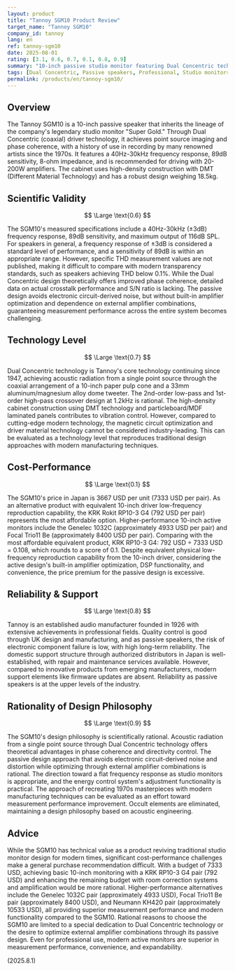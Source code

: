 ```yaml
---
layout: product
title: "Tannoy SGM10 Product Review"
target_name: "Tannoy SGM10"
company_id: tannoy
lang: en
ref: tannoy-sgm10
date: 2025-08-01
rating: [3.1, 0.6, 0.7, 0.1, 0.8, 0.9]
summary: "10-inch passive studio monitor featuring Dual Concentric technology. While bridging traditional design with modern manufacturing techniques, it faces significant cost-performance challenges"
tags: [Dual Concentric, Passive speakers, Professional, Studio monitors, Tannoy]
permalink: /products/en/tannoy-sgm10/
---
```

## Overview

The Tannoy SGM10 is a 10-inch passive speaker that inherits the lineage of the company's legendary studio monitor "Super Gold." Through Dual Concentric (coaxial) driver technology, it achieves point source imaging and phase coherence, with a history of use in recording by many renowned artists since the 1970s. It features a 40Hz-30kHz frequency response, 89dB sensitivity, 8-ohm impedance, and is recommended for driving with 20-200W amplifiers. The cabinet uses high-density construction with DMT (Different Material Technology) and has a robust design weighing 18.5kg.

## Scientific Validity

$$ \Large \text{0.6} $$

The SGM10's measured specifications include a 40Hz-30kHz (±3dB) frequency response, 89dB sensitivity, and maximum output of 116dB SPL. For speakers in general, a frequency response of ±3dB is considered a standard level of performance, and a sensitivity of 89dB is within an appropriate range. However, specific THD measurement values are not published, making it difficult to compare with modern transparency standards, such as speakers achieving THD below 0.1%. While the Dual Concentric design theoretically offers improved phase coherence, detailed data on actual crosstalk performance and S/N ratio is lacking. The passive design avoids electronic circuit-derived noise, but without built-in amplifier optimization and dependence on external amplifier combinations, guaranteeing measurement performance across the entire system becomes challenging.

## Technology Level

$$ \Large \text{0.7} $$

Dual Concentric technology is Tannoy's core technology continuing since 1947, achieving acoustic radiation from a single point source through the coaxial arrangement of a 10-inch paper pulp cone and a 33mm aluminum/magnesium alloy dome tweeter. The 2nd-order low-pass and 1st-order high-pass crossover design at 1.2kHz is rational. The high-density cabinet construction using DMT technology and particleboard/MDF laminated panels contributes to vibration control. However, compared to cutting-edge modern technology, the magnetic circuit optimization and driver material technology cannot be considered industry-leading. This can be evaluated as a technology level that reproduces traditional design approaches with modern manufacturing techniques.

## Cost-Performance

$$ \Large \text{0.1} $$

The SGM10's price in Japan is 3667 USD per unit (7333 USD per pair). As an alternative product with equivalent 10-inch driver low-frequency reproduction capability, the KRK Rokit RP10-3 G4 (792 USD per pair) represents the most affordable option. Higher-performance 10-inch active monitors include the Genelec 1032C (approximately 4933 USD per pair) and Focal Trio11 Be (approximately 8400 USD per pair). Comparing with the most affordable equivalent product, KRK RP10-3 G4: 792 USD ÷ 7333 USD = 0.108, which rounds to a score of 0.1. Despite equivalent physical low-frequency reproduction capability from the 10-inch driver, considering the active design's built-in amplifier optimization, DSP functionality, and convenience, the price premium for the passive design is excessive.

## Reliability & Support

$$ \Large \text{0.8} $$

Tannoy is an established audio manufacturer founded in 1926 with extensive achievements in professional fields. Quality control is good through UK design and manufacturing, and as passive speakers, the risk of electronic component failure is low, with high long-term reliability. The domestic support structure through authorized distributors in Japan is well-established, with repair and maintenance services available. However, compared to innovative products from emerging manufacturers, modern support elements like firmware updates are absent. Reliability as passive speakers is at the upper levels of the industry.

## Rationality of Design Philosophy

$$ \Large \text{0.9} $$

The SGM10's design philosophy is scientifically rational. Acoustic radiation from a single point source through Dual Concentric technology offers theoretical advantages in phase coherence and directivity control. The passive design approach that avoids electronic circuit-derived noise and distortion while optimizing through external amplifier combinations is rational. The direction toward a flat frequency response as studio monitors is appropriate, and the energy control system's adjustment functionality is practical. The approach of recreating 1970s masterpieces with modern manufacturing techniques can be evaluated as an effort toward measurement performance improvement. Occult elements are eliminated, maintaining a design philosophy based on acoustic engineering.

## Advice

While the SGM10 has technical value as a product reviving traditional studio monitor design for modern times, significant cost-performance challenges make a general purchase recommendation difficult. With a budget of 7333 USD, achieving basic 10-inch monitoring with a KRK RP10-3 G4 pair (792 USD) and enhancing the remaining budget with room correction systems and amplification would be more rational. Higher-performance alternatives include the Genelec 1032C pair (approximately 4933 USD), Focal Trio11 Be pair (approximately 8400 USD), and Neumann KH420 pair (approximately 10533 USD), all providing superior measurement performance and modern functionality compared to the SGM10. Rational reasons to choose the SGM10 are limited to a special dedication to Dual Concentric technology or the desire to optimize external amplifier combinations through its passive design. Even for professional use, modern active monitors are superior in measurement performance, convenience, and expandability.

(2025.8.1)

